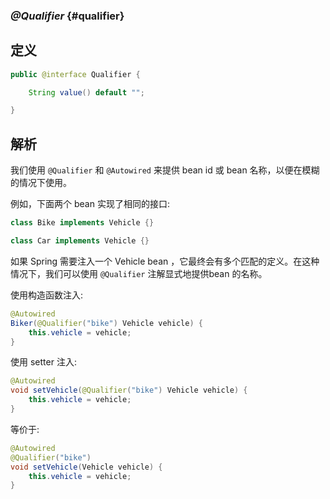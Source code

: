 ### _@Qualifier_ {#qualifier}

## 定义

```java
public @interface Qualifier {

    String value() default "";

}
```

## 解析

我们使用 `@Qualifier` 和 `@Autowired` 来提供 bean id 或 bean 名称，以便在模糊的情况下使用。

例如，下面两个 bean 实现了相同的接口:

```java
class Bike implements Vehicle {}

class Car implements Vehicle {}
```

如果 Spring 需要注入一个 Vehicle bean ，它最终会有多个匹配的定义。在这种情况下，我们可以使用 `@Qualifier` 注解显式地提供bean 的名称。

使用构造函数注入:

```java
@Autowired
Biker(@Qualifier("bike") Vehicle vehicle) {
    this.vehicle = vehicle;
}
```

使用 setter 注入:

```java
@Autowired
void setVehicle(@Qualifier("bike") Vehicle vehicle) {
    this.vehicle = vehicle;
}
```

等价于:

```java
@Autowired
@Qualifier("bike")
void setVehicle(Vehicle vehicle) {
    this.vehicle = vehicle;
}
```



